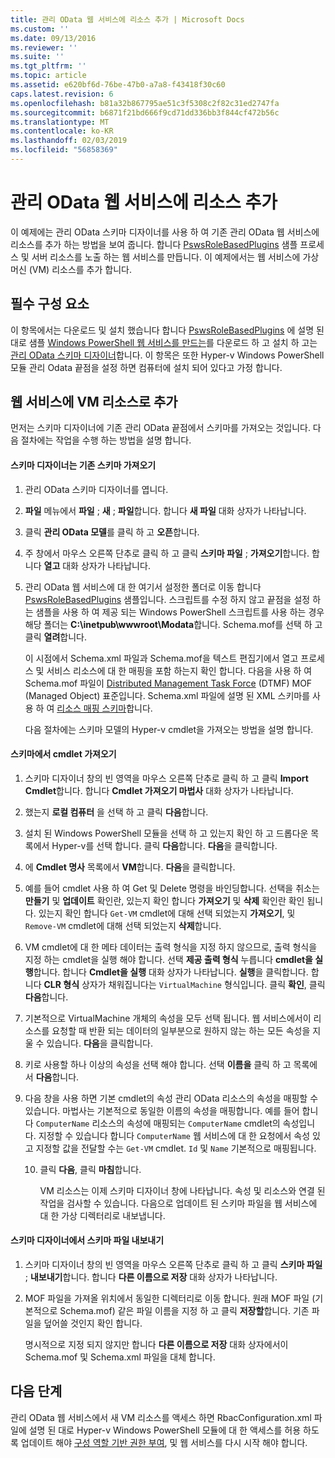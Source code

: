 ```yaml
---
title: 관리 OData 웹 서비스에 리소스 추가 | Microsoft Docs
ms.custom: ''
ms.date: 09/13/2016
ms.reviewer: ''
ms.suite: ''
ms.tgt_pltfrm: ''
ms.topic: article
ms.assetid: e620bf6d-76be-47b0-a7a8-f43418f30c60
caps.latest.revision: 6
ms.openlocfilehash: b81a32b867795ae51c3f5308c2f82c31ed2747fa
ms.sourcegitcommit: b6871f21bd666f9cd71dd336bb3f844cf472b56c
ms.translationtype: MT
ms.contentlocale: ko-KR
ms.lasthandoff: 02/03/2019
ms.locfileid: "56858369"
---
```

# <a name="adding-resources-to-a-management-odata-web-service"></a>관리 OData 웹 서비스에 리소스 추가

이 예제에는 관리 OData 스키마 디자이너를 사용 하 여 기존 관리 OData 웹 서비스에 리소스를 추가 하는 방법을 보여 줍니다. 합니다 [PswsRoleBasedPlugins](https://code.msdn.microsoft.com:443/windowsdesktop/PswsRoleBasedPlugins-9c79b75a) 샘플 프로세스 및 서버 리소스를 노출 하는 웹 서비스를 만듭니다. 이 예제에서는 웹 서비스에 가상 머신 (VM) 리소스를 추가 합니다.

## <a name="prerequisites"></a>필수 구성 요소

이 항목에서는 다운로드 및 설치 했습니다 합니다 [PswsRoleBasedPlugins](https://code.msdn.microsoft.com:443/windowsdesktop/PswsRoleBasedPlugins-9c79b75a) 에 설명 된 대로 샘플 [Windows PowerShell 웹 서비스를 만드는](./creating-a-management-odata-web-service.md)를 다운로드 하 고 설치 하 고는 [관리 OData 스키마 디자이너](https://marketplace.visualstudio.com/items?itemName=jlisc0.ManagementODataSchemaDesigner)합니다. 이 항목은 또한 Hyper-v Windows PowerShell 모듈 관리 Odata 끝점을 설정 하면 컴퓨터에 설치 되어 있다고 가정 합니다.

## <a name="adding-vm-as-a-resource-to-the-web-service"></a>웹 서비스에 VM 리소스로 추가

먼저는 스키마 디자이너에 기존 관리 OData 끝점에서 스키마를 가져오는 것입니다. 다음 절차에는 작업을 수행 하는 방법을 설명 합니다.

#### <a name="importing-an-existing-schema-into-the-schema-designer"></a>스키마 디자이너는 기존 스키마 가져오기

1. 관리 OData 스키마 디자이너를 엽니다.

2. **파일** 메뉴에서 **파일** ; **새** ; **파일**합니다. 합니다 **새 파일** 대화 상자가 나타납니다.

3. 클릭 **관리 OData 모델**를 클릭 하 고 **오픈**합니다.

4. 주 창에서 마우스 오른쪽 단추로 클릭 하 고 클릭 **스키마 파일** ; **가져오기**합니다. 합니다 **열고** 대화 상자가 나타납니다.

5. 관리 OData 웹 서비스에 대 한 여기서 설정한 폴더로 이동 합니다 [PswsRoleBasedPlugins](https://code.msdn.microsoft.com:443/windowsdesktop/PswsRoleBasedPlugins-9c79b75a) 샘플입니다. 스크립트를 수정 하지 않고 끝점을 설정 하는 샘플을 사용 하 여 제공 되는 Windows PowerShell 스크립트를 사용 하는 경우 해당 폴더는 **C:\inetpub\wwwroot\Modata**합니다. Schema.mof를 선택 하 고 클릭 **열려**합니다.

   이 시점에서 Schema.xml 파일과 Schema.mof을 텍스트 편집기에서 열고 프로세스 및 서비스 리소스에 대 한 매핑을 포함 하는지 확인 합니다. 다음을 사용 하 여 Schema.mof 파일이 [Distributed Management Task Force](https://www.dmtf.org/) (DTMF) MOF (Managed Object) 표준입니다. Schema.xml 파일에 설명 된 XML 스키마를 사용 하 여 [리소스 매핑 스키마](./resource-mapping-schema.md)합니다.

   다음 절차에는 스키마 모델의 Hyper-v cmdlet을 가져오는 방법을 설명 합니다.

#### <a name="importing-cmdlets-into-the-schema"></a>스키마에서 cmdlet 가져오기

1. 스키마 디자이너 창의 빈 영역을 마우스 오른쪽 단추로 클릭 하 고 클릭 **Import Cmdlet**합니다. 합니다 **Cmdlet 가져오기 마법사** 대화 상자가 나타납니다.

2. 했는지 **로컬 컴퓨터** 을 선택 하 고 클릭 **다음**합니다.

3. 설치 된 Windows PowerShell 모듈을 선택 하 고 있는지 확인 하 고 드롭다운 목록에서 Hyper-v를 선택 합니다. 클릭 **다음**합니다. **다음**을 클릭합니다.

4. 에 **Cmdlet 명사** 목록에서 **VM**합니다. **다음**을 클릭합니다.

5. 예를 들어 cmdlet 사용 하 여 Get 및 Delete 명령을 바인딩합니다. 선택을 취소는 **만들기** 및 **업데이트** 확인란, 있는지 확인 합니다 **가져오기** 및 **삭제** 확인란 확인 됩니다. 있는지 확인 합니다 `Get-VM` cmdlet에 대해 선택 되었는지 **가져오기**, 및 `Remove-VM` cmdlet에 대해 선택 되었는지 **삭제**합니다.

6. VM cmdlet에 대 한 메타 데이터는 출력 형식을 지정 하지 않으므로, 출력 형식을 지정 하는 cmdlet을 실행 해야 합니다. 선택 **제공 출력 형식** 누릅니다 **cmdlet을 실행**합니다. 합니다 **Cmdlet을 실행** 대화 상자가 나타납니다. **실행**을 클릭합니다. 합니다 **CLR 형식** 상자가 채워집니다는 `VirtualMachine` 형식입니다. 클릭 **확인**, 클릭 **다음**합니다.

7. 기본적으로 VirtualMachine 개체의 속성을 모두 선택 됩니다. 웹 서비스에서이 리소스를 요청할 때 반환 되는 데이터의 일부분으로 원하지 않는 하는 모든 속성을 지울 수 있습니다. **다음**을 클릭합니다.

8. 키로 사용할 하나 이상의 속성을 선택 해야 합니다. 선택 **이름을** 클릭 하 고 목록에서 **다음**합니다.

9. 다음 창을 사용 하면 기본 cmdlet의 속성 관리 OData 리소스의 속성을 매핑할 수 있습니다. 마법사는 기본적으로 동일한 이름의 속성을 매핑합니다. 예를 들어 합니다 `ComputerName` 리소스의 속성에 매핑되는 `ComputerName` cmdlet의 속성입니다.  지정할 수 있습니다 합니다 `ComputerName` 웹 서비스에 대 한 요청에서 속성 있고 지정할 값을 전달할 수는 `Get-VM` cmdlet. `Id` 및 `Name` 기본적으로 매핑됩니다.

   10. 클릭 **다음**, 클릭 **마침**합니다.

       VM 리소스는 이제 스키마 디자이너 창에 나타납니다. 속성 및 리소스와 연결 된 작업을 검사할 수 있습니다. 다음으로 업데이트 된 스키마 파일을 웹 서비스에 대 한 가상 디렉터리로 내보냅니다.

#### <a name="exporting-schema-files-from-the-schema-designer"></a>스키마 디자이너에서 스키마 파일 내보내기

1. 스키마 디자이너 창의 빈 영역을 마우스 오른쪽 단추로 클릭 하 고 클릭 **스키마 파일** ; **내보내기**합니다. 합니다 **다른 이름으로 저장** 대화 상자가 나타납니다.

2. MOF 파일을 가져올 위치에서 동일한 디렉터리로 이동 합니다. 원래 MOF 파일 (기본적으로 Schema.mof) 같은 파일 이름을 지정 하 고 클릭 **저장할**합니다. 기존 파일을 덮어쓸 것인지 확인 합니다.

   명시적으로 지정 되지 않지만 합니다 **다른 이름으로 저장** 대화 상자에서이 Schema.mof 및 Schema.xml 파일을 대체 합니다.

## <a name="next-steps"></a>다음 단계

관리 OData 웹 서비스에서 새 VM 리소스를 액세스 하면 RbacConfiguration.xml 파일에 설명 된 대로 Hyper-v Windows PowerShell 모듈에 대 한 액세스를 허용 하도록 업데이트 해야 [구성 역할 기반 권한 부여](./configuring-role-based-authorization.md), 및 웹 서비스를 다시 시작 해야 합니다.